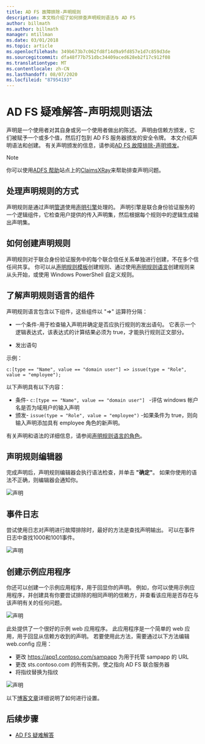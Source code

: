 ```yaml
---
title: AD FS 故障排除-声明规则
description: 本文档介绍了如何排查声明规则语法与 AD FS
author: billmath
ms.author: billmath
manager: mtillman
ms.date: 03/01/2018
ms.topic: article
ms.openlocfilehash: 349b673b7c062fd8f14d9a9fd857e1d7c859d3de
ms.sourcegitcommit: dfa48f77b751dbc34409aced628eb2f17c912f08
ms.translationtype: MT
ms.contentlocale: zh-CN
ms.lasthandoff: 08/07/2020
ms.locfileid: "87954193"
---
```

# <a name="ad-fs-troubleshooting---claims-rules-syntax"></a>AD FS 疑难解答-声明规则语法
声明是一个使用者对其自身或另一个使用者做出的陈述。  声明由信赖方颁发，它们被赋予一个或多个值，然后打包到 AD FS 服务器颁发的安全令牌。  本文介绍声明语法和创建。  有关声明颁发的信息，请参阅[AD FS 故障排除-声明颁发](ad-fs-tshoot-claims-issuance.md)。

>[!NOTE]
>你可以使用[ADFS 帮助](https://adfshelp.microsoft.com)站点上的[ClaimsXRay](https://adfshelp.microsoft.com/ClaimsXray/TokenRequest)来帮助排查声明问题。

## <a name="how-claim-rules-are-processed"></a>处理声明规则的方式
声明规则是通过声明[管道](../../ad-fs/technical-reference/The-Role-of-the-Claims-Pipeline.md)使用[声明引擎](../../ad-fs/technical-reference/The-Role-of-the-Claims-Engine.md)处理的。 声明引擎是联合身份验证服务的一个逻辑组件，它检查用户提供的传入声明集，然后根据每个规则中的逻辑生成输出声明集。

## <a name="how-to-create-a-claim-rule"></a>如何创建声明规则
声明规则对于联合身份验证服务中的每个联合信任关系单独进行创建，不在多个信任间共享。 你可以从[声明规则模板](../../ad-fs/technical-reference/determine-the-type-of-claim-rule-template-to-use.md)创建规则、通过使用[声明规则语言](../../ad-fs/technical-reference/when-to-use-a-custom-claim-rule.md)创建规则来从头开始，或使用 Windows PowerShell 自定义规则。

## <a name="understanding-the-components-of-the-claim-rule-language"></a>了解声明规则语言的组件
声明规则语言包含以下组件，这些组件以 "=>" 运算符分隔：

- 一个条件-用于检查输入声明并确定是否应执行规则的发出语句。  它表示一个逻辑表达式，该表达式的计算结果必须为 true，才能执行规则正文部分。

- 发出语句

示例：

```c:[type == "Name", value == "domain user"] => issue(type = "Role", value = "employee");```

以下声明具有以下内容：
- 条件- `c:[type == "Name", value == "domain user"] ` -评估 windows 帐户名是否为域用户的输入声明
- 颁发- `issue(type = "Role", value = "employee")` -如果条件为 true，则向输入声明添加具有 employee 角色的新声明。

有关声明和语法的详细信息，请参阅[声明规则语言的角色](../../ad-fs/technical-reference/the-role-of-the-claim-rule-language.md)。

## <a name="claims-rule-editor"></a>声明规则编辑器
完成声明后，声明规则编辑器会执行语法检查，并单击 **"确定"**。  如果你使用的语法不正确，则编辑器会通知你。

![声明](media/ad-fs-tshoot-claims/claims1.png)

## <a name="event-logs"></a>事件日志
尝试使用日志对声明进行故障排除时，最好的方法是查找声明输出。  可以在事件日志中查找1000和1001事件。

![声明](media/ad-fs-tshoot-claims/claims2.png)

## <a name="creating-a-sample-application"></a>创建示例应用程序
你还可以创建一个示例应用程序，用于回显你的声明。  例如，你可以使用示例应用程序，并创建具有你要尝试排除的相同声明的信赖方，并查看该应用是否存在与该声明有关的任何问题。

![声明](media/ad-fs-tshoot-claims/claim4.png)

此处提供了一个很好的示例 web 应用程序。  此应用程序是一个简单的 web 应用，用于回显从信赖方收到的声明。  若要使用此方法，需要通过以下方法编辑 web.config 应用：
- 更改 https://app1.contoso.com/sampapp 为用于托管 sampapp 的 URL
- 更改 sts.contoso.com 的所有实例，使之指向 AD FS 联合服务器
- 将指纹替换为指纹

![声明](media/ad-fs-tshoot-claims/claims3.png)

以下[博客文章](/archive/blogs/tangent_thoughts/install-and-configure-a-simple-net-4-5-sample-federated-application-samapp)详细说明了如何进行设置。

## <a name="next-steps"></a>后续步骤

- [AD FS 疑难解答](ad-fs-tshoot-overview.md)
